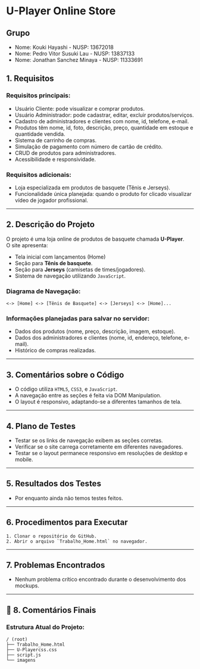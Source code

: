 # U-Player Online Store

## Grupo
- Nome: Kouki Hayashi - NUSP: 13672018
- Nome: Pedro Vitor Susuki Lau - NUSP: 13837133
- Nome: Jonathan Sanchez Minaya - NUSP: 11333691


## 1. Requisitos

### Requisitos principais:
- Usuário Cliente: pode visualizar e comprar produtos.
- Usuário Administrador: pode cadastrar, editar, excluir produtos/serviços.
- Cadastro de administradores e clientes com nome, id, telefone, e-mail.
- Produtos têm nome, id, foto, descrição, preço, quantidade em estoque e quantidade vendida.
- Sistema de carrinho de compras.
- Simulação de pagamento com número de cartão de crédito.
- CRUD de produtos para administradores.
- Acessibilidade e responsividade.

### Requisitos adicionais:
- Loja especializada em produtos de basquete (Tênis e Jerseys).
- Funcionalidade única planejada: quando o produto for clicado visualizar vídeo de jogador profissional.

---

## 2. Descrição do Projeto

O projeto é uma loja online de produtos de basquete chamada **U-Player**.  
O site apresenta:
- Tela inicial com lançamentos (Home)
- Seção para **Tênis de basquete**.
- Seção para **Jerseys** (camisetas de times/jogadores).
- Sistema de navegação utilizando `JavaScript`.

### Diagrama de Navegação:

```
<-> [Home] <-> [Tênis de Basquete] <-> [Jerseys] <-> [Home]...
```

### Informações planejadas para salvar no servidor:
- Dados dos produtos (nome, preço, descrição, imagem, estoque).
- Dados dos administradores e clientes (nome, id, endereço, telefone, e-mail).
- Histórico de compras realizadas.

---

## 3. Comentários sobre o Código

- O código utiliza `HTML5`, `CSS3`, e `JavaScript`.
- A navegação entre as seções é feita via DOM Manipulation.
- O layout é responsivo, adaptando-se a diferentes tamanhos de tela.

---

## 4. Plano de Testes

- Testar se os links de navegação exibem as seções corretas.
- Verificar se o site carrega corretamente em diferentes navegadores.
- Testar se o layout permanece responsivo em resoluções de desktop e mobile.

---

## 5. Resultados dos Testes

 - Por enquanto ainda não temos testes feitos.

---

## 6. Procedimentos para Executar

    1. Clonar o repositório do GitHub.
    2. Abrir o arquivo `Trabalho_Home.html` no navegador.

---

## 7. Problemas Encontrados

- Nenhum problema crítico encontrado durante o desenvolvimento dos mockups.

---

## 📝 8. Comentários Finais

### Estrutura Atual do Projeto:

```
/ (root)
├── Trabalho_Home.html
├── U-Playercss.css
├── script.js
└── imagens
```
